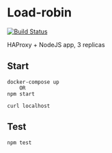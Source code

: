 # Load-robin

[![Build Status](https://travis-ci.com/noxsnono/load-robin.svg?branch=master)](https://travis-ci.com/noxsnono/load-robin)

HAProxy + NodeJS app, 3 replicas

## Start

    docker-compose up
        OR
    npm start

    curl localhost

## Test

    npm test
